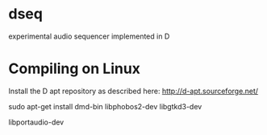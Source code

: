 # dseq
experimental audio sequencer implemented in D

# Compiling on Linux

Install the D apt repository as described here:
http://d-apt.sourceforge.net/

sudo apt-get install dmd-bin libphobos2-dev libgtkd3-dev

libportaudio-dev
